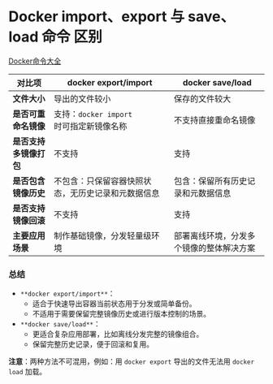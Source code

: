 # Docker import、export 与 save、load 命令 区别

[Docker命令大全](../docker-command-manual.md)

| **对比项** | **docker export/import** | **docker save/load** |
| --- | --- | --- |
| **文件大小** | 导出的文件较小 | 保存的文件较大 |
| **是否可重命名镜像** | 支持：`docker import`<br/> 时可指定新镜像名称 | 不支持直接重命名镜像 |
| **是否支持多镜像打包** | 不支持 | 支持 |
| **是否包含镜像历史** | 不包含：只保留容器快照状态，无历史记录和元数据信息 | 包含：保留所有历史记录和元数据信息 |
| **是否支持镜像回滚** | 不支持 | 支持 |
| **主要应用场景** | 制作基础镜像，分发轻量级环境 | 部署离线环境，分发多个镜像的整体解决方案 |


### **总结**
+ `**docker export/import**`：
    - 适合于快速导出容器当前状态用于分发或简单备份。
    - 不适用于需要保留完整镜像历史或进行版本控制的场景。
+ `**docker save/load**`：
    - 更适合复杂应用部署，比如离线分发完整的镜像组合。
    - 保留完整历史记录，便于回滚和复用。

**注意**：两种方法不可混用，例如：用 `docker export` 导出的文件无法用 `docker load` 加载。




